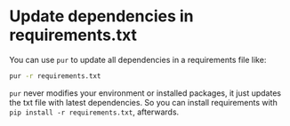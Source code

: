 # Update dependencies in requirements.txt

You can use `pur` to update all dependencies in a requirements file like:

```bash
pur -r requirements.txt
```

`pur` never modifies your environment or installed packages, it just updates the txt file with latest dependencies. So you can install requirements with `pip install -r requirements.txt`, afterwards.
